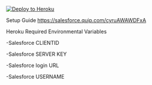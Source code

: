 [![Deploy to Heroku](https://www.herokucdn.com/deploy/button.png)](https://heroku.com/deploy)


Setup Guide
https://salesforce.quip.com/cyruAWAWDFxA


Heroku Required Environmental Variables

-Salesforce CLIENTID

-Salesforce SERVER KEY

-Salesforce login URL

-Salesforce USERNAME

